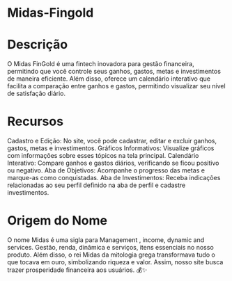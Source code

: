 # Midas-Fingold

# Descrição
O Midas FinGold é uma fintech inovadora para gestão financeira, permitindo que você controle seus ganhos, gastos, metas e investimentos de maneira eficiente. Além disso, oferece um calendário interativo que facilita a comparação entre ganhos e gastos, permitindo visualizar seu nível de satisfação diário.

# Recursos
Cadastro e Edição: No site, você pode cadastrar, editar e excluir ganhos, gastos, metas e investimentos.
Gráficos Informativos: Visualize gráficos com informações sobre esses tópicos na tela principal.
Calendário Interativo: Compare ganhos e gastos diários, verificando se ficou positivo ou negativo.
Aba de Objetivos: Acompanhe o progresso das metas e marque-as como conquistadas.
Aba de Investimentos: Receba indicações relacionadas ao seu perfil definido na aba de perfil e cadastre investimentos.

# Origem do Nome
O nome Midas é uma sigla para Management , income, dynamic and services. Gestão, renda, dinâmica e serviços, itens essenciais no nosso produto. Além disso, o rei Midas da mitologia grega transformava tudo o que tocava em ouro, simbolizando riqueza e valor. Assim, nosso site busca trazer prosperidade financeira aos usuários. 💰✨
